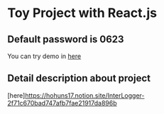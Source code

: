 # Toy Project with React.js
## Default password is 0623
You can try demo in [here](https://hohuns.github.io/InternetLogger/)

## Detail description about project
[here]https://hohuns17.notion.site/InterLogger-2f71c670bad747afb7fae21917da896b
